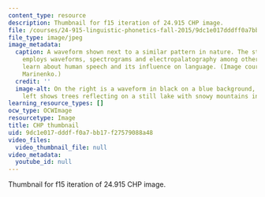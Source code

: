 ```yaml
---
content_type: resource
description: Thumbnail for f15 iteration of 24.915 CHP image.
file: /courses/24-915-linguistic-phonetics-fall-2015/9dc1e017dddff0a7bb17f27579088a48_24-915f15-th.jpg
file_type: image/jpeg
image_metadata:
  caption: A waveform shown next to a similar pattern in nature. The study of phonetics
    employs waveforms, spectrograms and electropalatography among other methods to
    learn about human speech and its influence on language. (Image courtesy of Anna
    Marinenko.)
  credit: ''
  image-alt: On the right is a waveform in black on a blue background, and on the
    left shows trees reflecting on a still lake with snowy mountains in the background.
learning_resource_types: []
ocw_type: OCWImage
resourcetype: Image
title: CHP thumbnail
uid: 9dc1e017-dddf-f0a7-bb17-f27579088a48
video_files:
  video_thumbnail_file: null
video_metadata:
  youtube_id: null
---
```

Thumbnail for f15 iteration of 24.915 CHP image.

